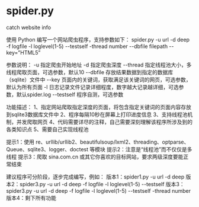 # spider.py

catch website info

使用 Python 编写一个网站爬虫程序，支持参数如下：
spider.py -u url -d deep -f logfile -l loglevel(1-5)  --testself -thread number --dbfile  filepath  --key=”HTML5”

参数说明：
-u 指定爬虫开始地址
-d 指定爬虫深度
--thread 指定线程池大小，多线程爬取页面，可选参数，默认10
--dbfile 存放结果数据到指定的数据库（sqlite）文件中
--key 页面内的关键词，获取满足该关键词的网页，可选参数，默认为所有页面
-l 日志记录文件记录详细程度，数字越大记录越详细，可选参数，默认spider.log
--testself 程序自测，可选参数

功能描述：
1、指定网站爬取指定深度的页面，将包含指定关键词的页面内容存放到sqlite3数据库文件中
2、程序每隔10秒在屏幕上打印进度信息
3、支持线程池机制，并发爬取网页
4、代码需要详尽的注释，自己需要深刻理解该程序所涉及到的各类知识点
5、需要自己实现线程池

提示1：使用 re、urllib/urllib2、beautifulsoup/lxml2、threading、optparse、Queue、sqlite3、logger、doctest 等模块
提示2：注意是“线程池”而不仅仅是多线程
提示3：爬取 sina.com.cn 或其它你喜欢的目标网站，要求两级深度要能正常结束

建议程序可分阶段，逐步完成编写，例如：
版本1：spider1.py -u url -d deep
版本2：spider3.py -u url -d deep -f logfile -l loglevel(1-5)  --testself
版本3：spider3.py -u url -d deep -f logfile -l loglevel(1-5)  --testself -thread number
版本4：剩下所有功能



